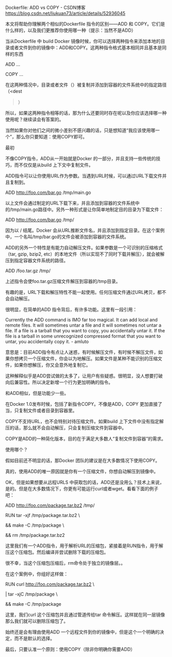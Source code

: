 Dockerfile: ADD vs COPY - CSDN博客 https://blog.csdn.net/liukuan73/article/details/52936045

本文将帮助你理解两个相似的Dockerfile 指令的区别——ADD 和 COPY。它们是什么样的，以及我们更推荐你使用哪一种（提示：当然不是ADD）

当从Dockerfile 中 build Docker 镜像时候，你可以选择两种指令来添加本地的目录或者文件到你的镜像中：ADD和COPY。这两种指令格式基本相同并且基本是同样的东西

ADD <src>... <dest>

COPY <src>... <dest>

在这两种情况中，目录或者文件（<src>）被复制并添加到容器的文件系统中的指定路径（<dest

>）

所以，如果这两种指令相等的话，那为什么还要同时存在呢以及你应该选择哪一种使用呢？继续读会有答案的。

当然如果你对他们之间的微小差别不感兴趣的话，只是想知道“我应该使用哪一个”，那么你只要知道：使用COPY即可。

最初

不像COPY指令，ADD从一开始就是Docker 的一部分，并且支持一些传统的技巧，而不仅仅是从build 上下文中复制文件。

ADD指令可以让你使用URL作为<src>参数。当遇到URL时候，可以通过URL下载文件并且复制到<dest>。

ADD http://foo.com/bar.go /tmp/main.go

以上文件会通过制定的URL下载下来，并且添加到容器的文件系统中的/tmp/main.go路径中。另外一种形式是让你简单地制定目的目录为下载文件：

ADD http://foo.com/bar.go /tmp/

因为<dest>以 / 结尾。Docker 会从URL推断文件名，并且添加到指定目录。在这个案例中，一个名叫/tmp/bar.go的文件会被添加到容器的文件系统。

ADD的另外一个特性是有能力自动解压文件。如果<src>参数是一个可识别的压缩格式（tar, gzip, bzip2, etc）的本地文件（所以实现不了同时下载并解压），就会被解压到指定容器文件系统的路径<dest>。

ADD /foo.tar.gz /tmp/

上述指令会使foo.tar.gz压缩文件解压到容器的/tmp目录。

有趣的是，URL下载和解压特性不能一起使用。任何压缩文件通过URL拷贝，都不会自动解压。

很明显，在简单的ADD 指令背后，有许多功能。这里有一段引用：

Currently the ADD command is IMO far too magical. It can add local and remote files. It will sometimes untar a file and it will sometimes not untar a file. If a file is a tarball that you want to copy, you accidentally untar it. If the file is a tarball in some unrecognized compressed format that you want to untar, you accidentally copy it. - amluto

意思是：目前ADD指令有点让人迷惑，有时候解压文件，有时候不解压文件，如果你想拷贝一个压缩文件，你会以为地解压。如果文件是某种不能识别的压缩文件，如果你想解压，你又会意外地复制它。

这种解释似乎是ADD尝试做的太多了，让用户有些疑惑。很明显，没人想要打破向后兼容性。所以决定新增一个行为更加明确的指令。

和ADD相似，但是功能少一些。

在Docker 1.0发布时候，包括了新指令COPY。不像是ADD，COPY 更加直接了当，只复制文件或者目录到容器里。

COPY不支持URL，也不会特别对待压缩文件。如果build 上下文件中没有指定解压的话，那么就不会自动解压，只会复制压缩文件到容器中。

COPY是ADD的一种简化版本，目的在于满足大多数人“复制文件到容器”的需求。

使用哪个？

假如目前还不明显的话，那Docker 团队的建议是在大多数情况下使用COPY。

真的，使用ADD的唯一原因就是你有一个压缩文件，你想自动解压到镜像中。

OK，但是如果想要从远程URLS 中获取包的话，ADD还是没用么？技术上来说，是的。但是在大多数情况下，你更有可能运行curl或者wget。看看下面的例子吧：

ADD http://foo.com/package.tar.bz2 /tmp/

RUN tar -xjf /tmp/package.tar.bz2 \

&& make -C /tmp/package \

&& rm /tmp/package.tar.bz2

这里我们有一个ADD指令，用于解析URL的压缩包，紧接着是RUN指令，用于解压这个压缩包。然后编译并尝试删除下载的压缩包。

很不幸，当这个压缩包压缩后，rm命令处于独立的镜像层。。

在这个案例中，你组好这样做：

RUN curl http://foo.com/package.tar.bz2 \

| tar -xjC /tmp/package \

&& make -C /tmp/package

这里，我们curl 这个压缩包并且通过管道传给tar 命令解压。这样就在同一层镜像那么我们就可以删除压缩包了。

始终还是会有理由使用ADD 一个远程文件到你的镜像中，但是这个一个明确的决定，而不是默认的选择。

最后，只要认准一个原则：使用COPY（除非你明确你需要ADD）